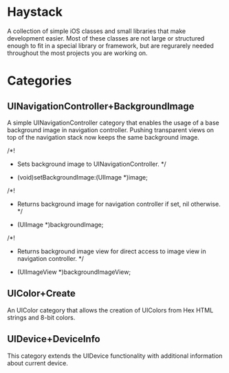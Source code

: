 Haystack
========

A collection of simple iOS classes and small libraries that make development easier. Most of these classes are not large or structured enough to fit in a special library or framework, but are regurarely needed throughout the most projects you are working on.

Categories
=======

UINavigationController+BackgroundImage
--------
A simple UINavigationController category that enables the usage of a base background image in navigation controller. Pushing transparent views on top of the navigation stack now keeps the same background image.


/*!
 * Sets background image to UINavigationController.
 */
- (void)setBackgroundImage:(UIImage *)image;

/*!
 * Returns background image for navigation controller if set, nil otherwise.
 */
- (UIImage *)backgroundImage;

/*!
 * Returns background image view for direct access to image view in navigation controller.
 */
- (UIImageView *)backgroundImageView;

UIColor+Create
--------
An UIColor category that allows the creation of UIColors from Hex HTML strings and 8-bit colors.

UIDevice+DeviceInfo
--------
This category extends the UIDevice functionality with additional information about current device.
